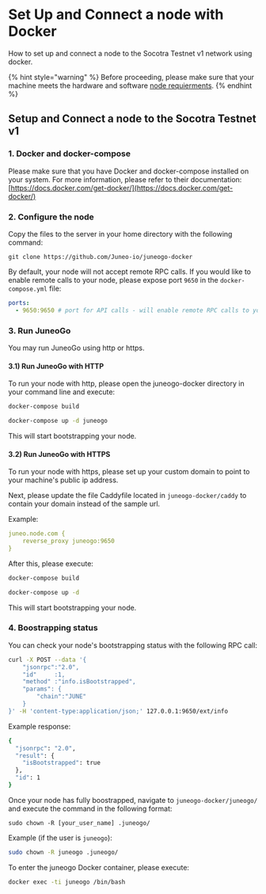 # Set Up and Connect a node with Docker

How to set up and connect a node to the Socotra Testnet v1 network using docker.

{% hint style="warning" %}
Before proceeding, please make sure that your machine meets the hardware and software [node requierments](node-requirements.md).
{% endhint %}

## Setup and Connect a node to the Socotra Testnet v1[​](https://docs.avax.network/nodes/build/run-avalanche-node-manually#run-an-avalanche-node) <a href="#run-an-avalanche-node" id="run-an-avalanche-node"></a>

### 1. Docker and docker-compose <a href="#user-content-1-docker-and-docker-compose" id="user-content-1-docker-and-docker-compose"></a>

Please make sure that you have Docker and docker-compose installed on your system. For more information, please refer to their documentation: [https://docs.docker.com/get-docker/](https://docs.docker.com/get-docker/)

### 2. Configure the node <a href="#user-content-2-configure-the-node" id="user-content-2-configure-the-node"></a>

Copy the files to the server in your home directory with the following command:

```
git clone https://github.com/Juneo-io/juneogo-docker
```

By default, your node will not accept remote RPC calls. If you would like to enable remote calls to your node, please expose port `9650` in the `docker-compose.yml` file:

```yaml
ports:
  - 9650:9650 # port for API calls - will enable remote RPC calls to your node (mandatory for Supernet/ Blockchain deployers)
```

### 3. Run JuneoGo <a href="#user-content-3-run-juneogo" id="user-content-3-run-juneogo"></a>

You may run JuneoGo using http or https.

#### 3.1) Run JuneoGo with HTTP <a href="#user-content-31-run-juneogo-with-http" id="user-content-31-run-juneogo-with-http"></a>

To run your node with http, please open the juneogo-docker directory in your command line and execute:

```bash
docker-compose build

docker-compose up -d juneogo
```

This will start bootstrapping your node.

#### 3.2) Run JuneoGo with HTTPS <a href="#user-content-32-run-juneogo-with-https" id="user-content-32-run-juneogo-with-https"></a>

To run your node with https, please set up your custom domain to point to your machine's public ip address.

Next, please update the file Caddyfile located in `juneogo-docker/caddy` to contain your domain instead of the sample url.

Example:

```yaml
juneo.node.com {
    reverse_proxy juneogo:9650
}
```

After this, please execute:

```bash
docker-compose build

docker-compose up -d
```

This will start bootstrapping your node.

### 4. Boostrapping status <a href="#user-content-4-boostrapping-status" id="user-content-4-boostrapping-status"></a>

You can check your node's bootstrapping status with the following RPC call:

```bash
curl -X POST --data '{
    "jsonrpc":"2.0",
    "id"     :1,
    "method" :"info.isBootstrapped",
    "params": {
        "chain":"JUNE"
    }
}' -H 'content-type:application/json;' 127.0.0.1:9650/ext/info
```

Example response:

```bash
{
  "jsonrpc": "2.0",
  "result": {
    "isBootstrapped": true
  },
  "id": 1
}
```

Once your node has fully boostrapped, navigate to `juneogo-docker/juneogo/` and execute the command in the following format:

```
sudo chown -R [your_user_name] .juneogo/
```

Example (if the user is `juneogo`):

```bash
sudo chown -R juneogo .juneogo/
```

To enter the juneogo Docker container, please execute:

```bash
docker exec -ti juneogo /bin/bash
```
